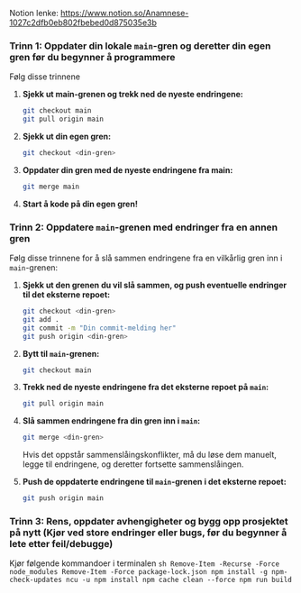 Notion lenke: https://www.notion.so/Anamnese-1027c2dfb0eb802fbebed0d875035e3b

### Trinn 1: Oppdater din lokale `main`-gren og deretter din egen gren før du begynner å programmere

Følg disse trinnene

1. **Sjekk ut main-grenen og trekk ned de nyeste endringene:**

   ```bash
   git checkout main
   git pull origin main
   ```

2. **Sjekk ut din egen gren:**

   ```bash
   git checkout <din-gren>
   ```

3. **Oppdater din gren med de nyeste endringene fra main:**

   ```bash
   git merge main
   ```

4. **Start å kode på din egen gren!**

### Trinn 2: Oppdatere `main`-grenen med endringer fra en annen gren

Følg disse trinnene for å slå sammen endringene fra en vilkårlig gren inn i `main`-grenen:

1. **Sjekk ut den grenen du vil slå sammen, og push eventuelle endringer til det eksterne repoet:**

   ```bash
   git checkout <din-gren>
   git add .
   git commit -m "Din commit-melding her"
   git push origin <din-gren>
   ```

2. **Bytt til `main`-grenen:**

   ```bash
   git checkout main
   ```

3. **Trekk ned de nyeste endringene fra det eksterne repoet på `main`:**

   ```bash
   git pull origin main
   ```

4. **Slå sammen endringene fra din gren inn i `main`:**

   ```bash
   git merge <din-gren>
   ```

   Hvis det oppstår sammenslåingskonflikter, må du løse dem manuelt, legge til endringene, og deretter fortsette sammenslåingen.

5. **Push de oppdaterte endringene til `main`-grenen i det eksterne repoet:**

   ```bash
   git push origin main
   ```

### Trinn 3: Rens, oppdater avhengigheter og bygg opp prosjektet på nytt (Kjør ved store endringer eller bugs, før du begynner å lete etter feil/debugge)

Kjør følgende kommandoer i terminalen
    ```sh
    Remove-Item -Recurse -Force node_modules
    Remove-Item -Force package-lock.json
    npm install -g npm-check-updates
    ncu -u
    npm install
    npm cache clean --force
    npm run build
    ```